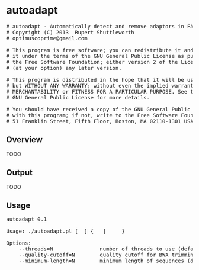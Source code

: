 autoadapt
=========

<pre>
# autoadapt - Automatically detect and remove adaptors in FASTQ files
# Copyright (C) 2013  Rupert Shuttleworth
# optimuscoprime@gmail.com

# This program is free software; you can redistribute it and/or modify
# it under the terms of the GNU General Public License as published by
# the Free Software Foundation; either version 2 of the License, or
# (at your option) any later version.

# This program is distributed in the hope that it will be useful,
# but WITHOUT ANY WARRANTY; without even the implied warranty of
# MERCHANTABILITY or FITNESS FOR A PARTICULAR PURPOSE. See the
# GNU General Public License for more details.

# You should have received a copy of the GNU General Public License along
# with this program; if not, write to the Free Software Foundation, Inc.,
# 51 Franklin Street, Fifth Floor, Boston, MA 02110-1301 USA.
</pre>

Overview
--------

TODO

Output
------

TODO

Usage
-----

<pre>
autoadapt 0.1

Usage: ./autoadapt.pl [ <options> ] { <unpaired-in> <unpaired-out> | <paired-in-1> <paired-out-1> <paired-in-2> <paired-out-2> }

Options:
    --threads=N               number of threads to use (default: 1)
    --quality-cutoff=N        quality cutoff for BWA trimming algorithm (default: 20)
    --minimum-length=N        minimum length of sequences (default: 18)
</pre>

